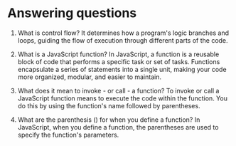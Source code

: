 # Answering questions

 1. What is control flow?
It determines how a program's logic branches and loops, guiding the flow of execution through different parts of the code.

 2. What is a JavaScript function?
In JavaScript, a function is a reusable block of code that performs a specific task or set of tasks. Functions encapsulate a series of statements into a single unit, making your code more organized, modular, and easier to maintain.

 3. What does it mean to invoke - or call - a function?
To invoke or call a JavaScript function means to execute the code within the function. You do this by using the function's name followed by parentheses.


 4. What are the parenthesis () for when you define a function?
In JavaScript, when you define a function, the parentheses are used to specify the function's parameters.
  